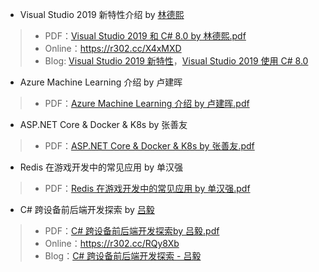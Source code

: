 - Visual Studio 2019 新特性介绍 by [林德熙](https://blog.lindexi.com/)
> - PDF：[Visual Studio 2019 和 C# 8.0 by 林德熙.pdf](Visual_Studio_2019_和_CSharp_8.0_by_林德熙.pdf)
> - Online：https://r302.cc/X4xMXD
> - Blog: [Visual Studio 2019 新特性](https://blog.lindexi.com/post/visualstudio-2019-%E6%96%B0%E7%89%B9%E6%80%A7?tdsourcetag=s_pctim_aiomsg)，[Visual Studio 2019 使用 C# 8.0](https://blog.lindexi.com/post/visualstudio-2019-%E5%B0%9D%E8%AF%95%E4%BD%BF%E7%94%A8-c-8.0-%E6%96%B0%E7%9A%84%E6%96%B9%E5%BC%8F?tdsourcetag=s_pctim_aiomsg)

- Azure Machine Learning 介绍 by 卢建晖
> - PDF：[Azure Machine Learning 介绍 by 卢建晖.pdf](Azure_Machine_Learning_介绍_by_卢建晖.pdf)

- ASP.NET Core & Docker & K8s by 张善友
> - PDF：[ASP.NET Core & Docker & K8s by 张善友.pdf](ASP.NET_Core_&_Docker_&_K8s_by_张善友.pdf)

- Redis 在游戏开发中的常见应用 by 单汉强
> - PDF：[Redis 在游戏开发中的常见应用 by 单汉强.pdf](Redis_在游戏开发中的常见应用_by_单汉强.pdf)

- C# 跨设备前后端开发探索 by [吕毅](https://blog.walterlv.com/)
> - PDF：[C# 跨设备前后端开发探索by 吕毅.pdf](CSharp_跨设备前后端开发探索_by_吕毅.pdf)
> - Online：https://r302.cc/RQy8Xb
> - Blog：[C# 跨设备前后端开发探索 - 吕毅](https://blog.walterlv.com/post/april-event-everything-can-be-done-using-csharp.html)
